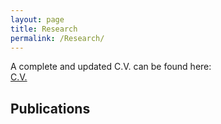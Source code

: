 ```yaml
---
layout: page
title: Research
permalink: /Research/
---
```


A complete and updated C.V. can be found here:
<br />
[C.V.](/docs/Doane_CV2022.pdf)

## Publications
